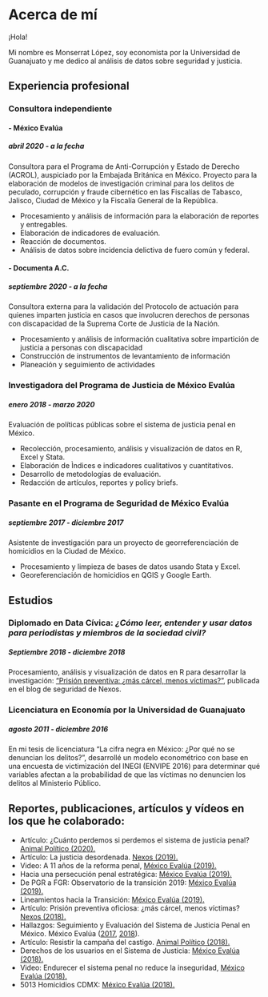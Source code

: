 # Acerca de mí

¡Hola!

Mi nombre es Monserrat López, soy economista por la Universidad de Guanajuato y me dedico al análisis de datos sobre seguridad y justicia. 

## Experiencia profesional

### Consultora independiente

#### - México Evalúa 
##### abril 2020 - a la fecha

Consultora para el Programa de Anti-Corrupción y Estado de Derecho (ACROL), auspiciado por la Embajada Británica en México. Proyecto para la elaboración de modelos de investigación criminal para los delitos de peculado, corrupción y fraude cibernético en las Fiscalías de Tabasco, Jalisco, Ciudad de México y la Fiscalía General de la República.

* Procesamiento y análisis de información para la elaboración de reportes y entregables.
* Elaboración de indicadores de evaluación.
* Reacción de documentos.
* Análisis de datos sobre incidencia delictiva de fuero común y federal.

#### - Documenta A.C.
##### septiembre 2020 - a la fecha

Consultora externa para la validación del Protocolo de actuación para quienes imparten justicia en casos que involucren derechos de personas con discapacidad de la Suprema Corte de Justicia de la Nación.

* Procesamiento y análisis de información cualitativa sobre impartición de justicia a personas con discapacidad
* Construcción de instrumentos de levantamiento de información
* Planeación y seguimiento de actividades

### Investigadora del Programa de Justicia de México Evalúa
##### enero 2018 - marzo 2020

Evaluación de políticas públicas sobre el sistema de justicia penal en México.

* Recolección, procesamiento, análisis  y visualización de datos en R, Excel y Stata.
* Elaboración de Ìndices e indicadores cualitativos y cuantitativos.
* Desarrollo de metodologías de evaluación.
* Redacción de artículos, reportes y policy briefs.

### Pasante en el Programa de Seguridad de México Evalúa
##### septiembre 2017 - diciembre 2017

Asistente de investigación para un proyecto de  georreferenciación de homicidios en la Ciudad de México.

* Procesamiento y limpieza de bases de datos usando Stata y Excel.
* Georeferenciación de homicidios en QGIS y Google Earth.

## Estudios

### Diplomado en Data Cívica: *¿Cómo leer, entender y usar datos para periodistas y miembros de la sociedad civil?*
##### Septiembre 2018 - diciembre 2018

Procesamiento, análisis y visualización de datos en R para desarrollar la investigación: [“Prisión preventiva: ¿más cárcel, menos víctimas?”](https://seguridad.nexos.com.mx/?p=1144), publicada en el blog de seguridad de Nexos.

### Licenciatura en Economía por la Universidad de Guanajuato
##### agosto 2011 - diciembre 2016

En mi tesis de licenciatura “La cifra negra en México: ¿Por qué no se denuncian los delitos?”, desarrollé un modelo econométrico con base en una encuesta de victimización del INEGI (ENVIPE 2016) para determinar qué variables afectan a la probabilidad de que las víctimas no  denuncien los delitos al Ministerio Público.

## Reportes, publicaciones, artículos y vídeos en los que he colaborado:

* Artículo: ¿Cuánto perdemos si perdemos el sistema de justicia penal? [Animal Político (2020).](https://www.animalpolitico.com/lo-que-mexico-evalua/cuanto-perdemos-si-perdemos-el-sistema-de-justicia-penal/)
* Artículo: La justicia desordenada. [Nexos (2019).](https://seguridad.nexos.com.mx/?p=1402)
* Video: A 11 años de la reforma penal, [México Evalúa (2019).](https://www.youtube.com/watch?v=TTSIWbd39nQ&t=00s)
* Hacia una persecución penal estratégica: [México Evalúa (2019).](https://www.mexicoevalua.org/hacia-una-persecucion-penal-estrategica-policy-brief-001/)
* De PGR a FGR: Observatorio de la transición 2019: [México Evalúa (2019).](https://www.mexicoevalua.org/de-pgr-a-fgr-observatorio-de-la-transicion-2019/)
* Lineamientos hacia la Transición: [México Evalúa (2019).](https://www.mexicoevalua.org/de-pgr-a-fgr-observatorio-de-la-transicion-2019/)
* Artículo: Prisión preventiva oficiosa: ¿más cárcel, menos víctimas? [Nexos (2018).](https://seguridad.nexos.com.mx/?p=1144)
* Hallazgos: Seguimiento y Evaluación del Sistema de Justicia Penal en México. México Evalúa ([2017](https://www.mexicoevalua.org/mexicoevalua/wp-content/uploads/2020/03/hallazgos2017.pdf), [2018](https://www.mexicoevalua.org/hallazgos-2018-seguimiento-evaluacion-del-sistema-justicia-penal-en-mexico/)).
* Artículo: Resistir la campaña del castigo.  [Animal Político (2018).](https://www.animalpolitico.com/lo-que-mexico-evalua/resistir-la-campana-del-castigo/)
* Derechos de los usuarios en el Sistema de Justicia: [México Evalúa (2018).](https://www.mexicoevalua.org/derechos-usuarios/)
* Video: Endurecer el sistema penal no reduce la inseguridad, [México Evalúa (2018).](https://www.youtube.com/watch?v=BNvq8X5HbJU&t=00s)
* 5013 Homicidios CDMX: [México Evalúa (2018).](https://www.mexicoevalua.org/5013-homicidios-cdmx/)
